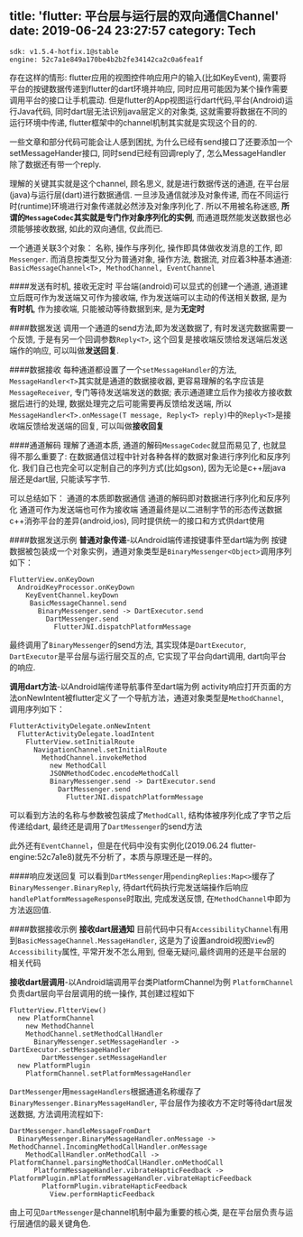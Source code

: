 title: 'flutter: 平台层与运行层的双向通信Channel'
date: 2019-06-24 23:27:57
category: Tech
---
```
sdk: v1.5.4-hotfix.1@stable
engine: 52c7a1e849a170be4b2b2fe34142ca2c0a6fea1f
```

存在这样的情形: flutter应用的视图控件响应用户的输入(比如KeyEvent), 需要将平台的按键数据传递到flutter的dart环境并响应, 同时应用可能因为某个操作需要调用平台的接口让手机震动. 但是flutter的App视图运行dart代码,平台(Android)运行Java代码, 同时dart层无法识别java层定义的对象类, 这就需要将数据在不同的运行环境中传递, flutter框架中的channel机制其实就是实现这个目的的.

一些文章和部分代码可能会让人感到困扰, 为什么已经有send接口了还要添加一个setMessageHander接口, 同时send已经有回调reply了, 怎么MessageHandler除了数据还有带一个reply.

理解的关键其实就是这个channel, 顾名思义, 就是进行数据传送的通道, 在平台层(java)与运行层(dart)进行数据通信. 一旦涉及通信就涉及对象传递, 而在不同运行时(runtime)环境进行对象传递就必然涉及对象序列化了. 所以不用被名称迷惑, **所谓的`MessageCodec`其实就是专门作对象序列化的实例**, 而通道既然能发送数据也必须能够接收数据,  如此的双向通信, 仅此而已.

一个通道关联3个对象： 名称, 操作与序列化, 操作即具体做收发消息的工作, 即`Messenger`. 而消息按类型又分为普通对象, 操作方法, 数据流, 对应着3种基本通道: `BasicMessageChannel<T>, MethodChannel, EventChannel`

####发送有时机, 接收无定时
平台端(android)可以显式的创建一个通道, 通道建立后既可作为发送端又可作为接收端, 作为发送端可以主动的传送相关数据, 是为**有时机**, 作为接收端, 只能被动等待数据到来, 是为**无定时**

####数据发送
调用一个通道的send方法,即为发送数据了, 有时发送完数据需要一个反馈, 于是有另一个回调参数`Reply<T>`, 这个回复是接收端反馈给发送端后发送端作的响应, 可以叫做**发送回复**.

####数据接收
每种通道都设置了一个`setMessageHandler`的方法, `MessageHandler<T>`其实就是通道的数据接收器, 更容易理解的名字应该是`MessageReceiver`, 专门等待发送端发送的数据; 表示通道建立后作为接收方接收数据后进行的处理, 数据处理完之后可能需要再反馈给发送端, 所以`MessageHandler<T>.onMessage(T message, Reply<T> reply)`中的`Reply<T>`是接收端反馈给发送端的回复, 可以叫做**接收回复**

####通道解码
理解了通道本质, 通道的解码`MessageCodec`就显而易见了, 也就显得不那么重要了: 在数据通信过程中针对各种各样的数据对象进行序列化和反序列化. 我们自己也完全可以定制自己的序列方式(比如gson), 因为无论是c++层java层还是dart层, 只能读写字节.

可以总结如下：
通道的本质即数据通信
通道的解码即对数据进行序列化和反序列化
通道可作为发送端也可作为接收端
通道最终是以二进制字节的形态传送数据
c++消弥平台的差异(android,ios), 同时提供统一的接口和方式供dart使用

####数据发送示例
**普通对象传递**-以Android端传递按键事件至dart端为例
按键数据被包装成一个对象实例，通道对象类型是`BinaryMessenger<Object>`调用序列如下：
```
FlutterView.onKeyDown
  AndroidKeyProcessor.onKeyDown
    KeyEventChannel.keyDown
     BasicMessageChannel.send
       BinaryMessenger.send -> DartExecutor.send
         DartMessenger.send
           FlutterJNI.dispatchPlatformMessage
```
最终调用了`BinaryMessenger`的send方法, 其实现体是`DartExecutor`, `DartExecutor`是平台层与运行层交互的点, 它实现了平台向dart调用, dart向平台的响应.

**调用dart方法**-以Android端传递导航事件至dart端为例
activity响应打开页面的方法onNewIntent被flutter定义了一个导航方法，通道对象类型是`MethodChannel`, 调用序列如下：
```
FlutterActivityDelegate.onNewIntent
  FlutterActivityDelegate.loadIntent
    FlutterView.setInitialRoute
      NavigationChannel.setInitialRoute
        MethodChannel.invokeMethod
          new MethodCall
          JSONMethodCodec.encodeMethodCall
          BinaryMessenger.send -> DartExecutor.send
            DartMessenger.send
              FlutterJNI.dispatchPlatformMessage
```
可以看到方法的名称与参数被包装成了`MethodCall`, 结构体被序列化成了字节之后传递给dart, 最终还是调用了`DartMessenger`的send方法

此外还有`EventChannel`，但是在代码中没有实例化(2019.06.24 flutter-engine:52c7a1e8)就先不分析了，本质与原理还是一样的。

####响应发送回复
可以看到`DartMessenger`用`pendingReplies:Map<>`缓存了`BinaryMessenger.BinaryReply`, 待dart代码执行完发送端操作后响应`handlePlatformMessageResponse`时取出, 完成发送反馈, 在`MethodChannel`中即为方法返回值.

####数据接收示例
**接收dart层通知**
目前代码中只有`AccessibilityChannel`有用到`BasicMessageChannel.MessageHandler`, 这是为了设置android视图`View`的`Accessibility`属性, 平常开发不怎么用到, 但毫无疑问,最终调用的还是平台层的相关代码

**接收dart层调用**-以Android端调用平台类PlatformChannel为例
`PlatformChannel`负责dart层向平台层调用的统一操作, 其创建过程如下
```
FlutterView.FltterView()
  new PlatformChannel
    new MethodChannel
    MethodChannel.setMethodCallHandler
      BinaryMessenger.setMessageHandler -> DartExecutor.setMessageHandler
        DartMessenger.setMessageHandler
  new PlatformPlugin
    PlatformChannel.setPlatformMessageHandler
```
`DartMessenger`用`messageHandlers`根据通道名称缓存了`BinaryMessenger.BinaryMessageHandler`, 平台层作为接收方不定时等待dart层发送数据, 方法调用流程如下:
```
DartMessenger.handleMessageFromDart
  BinaryMessenger.BinaryMessageHandler.onMessage -> MethodChannel.IncomingMethodCallHandler.onMessage
    MethodCallHandler.onMethodCall -> PlatformChannel.parsingMethodCallHandler.onMethodCall
      PlatformMessageHandler.vibrateHapticFeedback -> PlatformPlugin.mPlatformMessageHandler.vibrateHapticFeedback
        PlatformPlugin.vibrateHapticFeedback
          View.performHapticFeedback
```
由上可见`DartMessenger`是channel机制中最为重要的核心类, 是在平台层负责与运行层通信的最关键角色.
